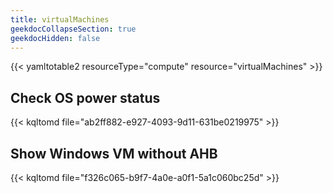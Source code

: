 ```yaml
---
title: virtualMachines
geekdocCollapseSection: true
geekdocHidden: false
---
```



{{< yamltotable2 resourceType="compute" resource="virtualMachines" >}}


##  Check OS power status
{{< kqltomd file="ab2ff882-e927-4093-9d11-631be0219975" >}}


##  Show Windows VM without AHB
{{< kqltomd file="f326c065-b9f7-4a0e-a0f1-5a1c060bc25d" >}}